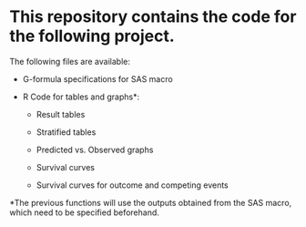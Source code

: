  # This repository contains the code for the following project.
 
 The following files are available:
 
 * G-formula specifications for SAS macro
 
 * R Code for tables and graphs*: 
 
    - Result tables
 
    - Stratified tables
 
    - Predicted vs. Observed graphs
 
    - Survival curves
 
    - Survival curves for outcome and competing events
   
  *The previous functions will use the outputs obtained from the SAS macro, which need to be specified beforehand.

